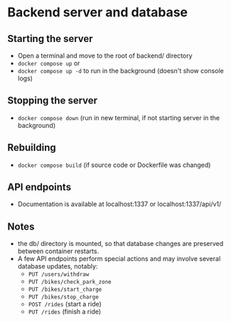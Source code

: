 # Backend server and database
## Starting the server
* Open a terminal and move to the root of backend/ directory
* `docker compose up` or
* `docker compose up -d` to run in the background (doesn't show console logs)

## Stopping the server
* `docker compose down` (run in new terminal, if not starting server in the background)

## Rebuilding
* `docker compose build` (if source code or Dockerfile was changed)

## API endpoints
* Documentation is available at localhost:1337 or localhost:1337/api/v1/

## Notes
* the db/ directory is mounted, so that database changes are preserved between container restarts.
* A few API endpoints perform special actions and may involve several database updates, notably:
  * `PUT /users/withdraw`
  * `PUT /bikes/check_park_zone`
  * `PUT /bikes/start_charge`
  * `PUT /bikes/stop_charge`
  * `POST /rides` (start a ride)
  * `PUT /rides` (finish a ride)

